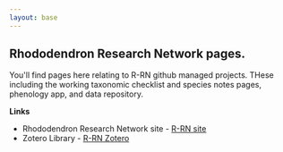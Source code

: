 ```yaml
---
layout: base
---
```



## Rhododendron Research Network pages.

You'll find pages here relating to R-RN github managed projects. THese including the working taxonomic checklist and species notes pages, phenology app, and data repository.


**Links**

- Rhododendron Research Network site - [R-RN site](https://www.rhodo-research.net/)
- Zotero Library - [R-RN Zotero](https://www.zotero.org/groups/4735534/rhodo-research.net)


